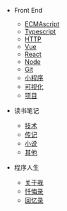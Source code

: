 <!--
 * @Author:JDR
 * @Date: 2020-08-03 11:12:29
 * @LastEditTime: 2020-08-03 19:07:16
 * @LastEditors: Please set LastEditors
 * @Description: 导航栏
 * @FilePath: \JDR_Blog\docs\_navbar.md
--> 

* Front End
  * [ECMAscript](Front_End/ECMAscript/)
  * [Typescript](Front_End/Typescript/)
  * [HTTP](Front_End/HTTP/)
  * [Vue](Front_End/Vue/)
  * [React](Front_End/React/)
  * [Node](Front_End/Node/)
  * [Git](Front_End/Git/)
  * [小程序](Front_End/Applets/)
  * [可视化](Front_End/Visualization/)
  * [项目](Front_End/Project/)

* 读书笔记
  * [技术](Reading_note/)
  * [传记](Reading_note/)
  * [小说](Reading_note/)
  * [其他](Reading_note/)

* 程序人生
  * [关于我](Procedural_life/)
  * [忏悔录](Procedural_life/)
  * [回忆录](Procedural_life/)